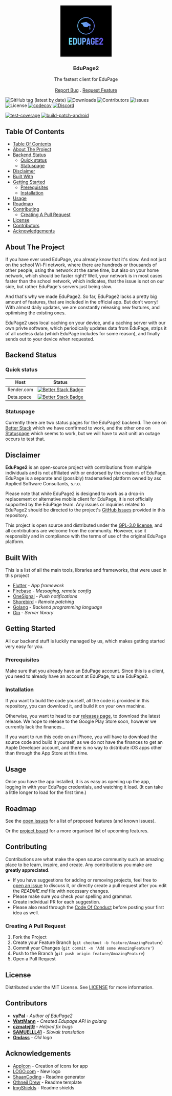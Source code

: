 <br/>
<p align="center">
  <a href="https://github.com/DislikesSchool/EduPage2">
    <img src="https://raw.githubusercontent.com/DislikesSchool/EduPage2/master/assets/EduPage2/png/logo-512px.png" alt="Logo" width="160" height="160">
  </a>
  <h3 align="center">EduPage2</h3>

  <p align="center">
    The fastest client for EduPage
    <br/>
    <br/>
    <a href="https://github.com/DislikesSchool/EduPage2/issues">Report Bug</a>
    .
    <a href="https://github.com/DislikesSchool/EduPage2/issues">Request Feature</a>
  </p>
</p>

![GitHub tag (latest by date)](https://img.shields.io/github/v/tag/dislikesschool/edupage2) ![Downloads](https://img.shields.io/github/downloads/DislikesSchool/EduPage2/total) ![Contributors](https://img.shields.io/github/contributors/DislikesSchool/EduPage2?color=dark-green) ![Issues](https://img.shields.io/github/issues/DislikesSchool/EduPage2) ![License](https://img.shields.io/github/license/DislikesSchool/EduPage2) [![codecov](https://codecov.io/github/DislikesSchool/EduPage2/branch/master/graph/badge.svg?token=HKP9WFL0LN)](https://codecov.io/github/DislikesSchool/EduPage2)
[![Discord](https://discordapp.com/api/guilds/1143488418840584224/widget.png?style=banner2)](https://discord.gg/xy5nqWa2kQ)

[![test-coverage](https://github.com/DislikesSchool/EduPage2/actions/workflows/test-coverage.yml/badge.svg)](https://github.com/DislikesSchool/EduPage2/actions/workflows/test-coverage.yml)
[![build-patch-android](https://github.com/DislikesSchool/EduPage2/actions/workflows/build-patch.yml/badge.svg)](https://github.com/DislikesSchool/EduPage2/actions/workflows/build-patch.yml)

## Table Of Contents

- [Table Of Contents](#table-of-contents)
- [About The Project](#about-the-project)
- [Backend Status](#backend-status)
  - [Quick status](#quick-status)
  - [Statuspage](#statuspage)
- [Disclaimer](#disclaimer)
- [Built With](#built-with)
- [Getting Started](#getting-started)
  - [Prerequisites](#prerequisites)
  - [Installation](#installation)
- [Usage](#usage)
- [Roadmap](#roadmap)
- [Contributing](#contributing)
  - [Creating A Pull Request](#creating-a-pull-request)
- [License](#license)
- [Contributors](#contributors)
- [Acknowledgements](#acknowledgements)

## About The Project

If you have ever used EduPage, you already know that it's slow. And not just on the school Wi-Fi network, where there are hundreds or thousands of other people, using the network at the same time, but also on your home network, which should be faster right? Well, your network is in most cases faster than the school network, which indicates, that the issue is not on our side, but rather EduPage's servers just being slow.

And that's why we made EduPage2. So far, EduPage2 lacks a pretty big amount of features, that are included in the official app. But don't worry! With almost daily updates, we are constantly releasing new features, and optimising the existing ones.

EduPage2 uses local caching on your device, and a caching server with our own privte software, which periodically updates data from EduPage, strips it of all useless data (which EduPage includes for some reason), and finally sends out to your device when requested.

## Backend Status

### Quick status

| Host       | Status                                                                                                                                             |
| ---------- | -------------------------------------------------------------------------------------------------------------------------------------------------- |
| Render.com | [![Better Stack Badge](https://uptime.betterstack.com/status-badges/v1/monitor/w8hv.svg)](https://uptime.betterstack.com/?utm_source=status_badge) |
| Deta.space | [![Better Stack Badge](https://uptime.betterstack.com/status-badges/v1/monitor/wt8i.svg)](https://uptime.betterstack.com/?utm_source=status_badge) |

### Statuspage

Currently there are two status pages for the EduPage2 backend. The one on [Better Stack](https://ep2.betteruptime.com/) which we have confirmed to work, and the other one on [Statuspage](https://edupage2.statuspage.io/) which seems to work, but we will have to wait unitl an outage occurs to test that.

## Disclaimer

**EduPage2** is an open-source project with contributions from multiple individuals and is not affiliated with or endorsed by the creators of EduPage. EduPage is a separate and (possibly) trademarked platform owned by asc Applied Software Consultants, s.r.o.

Please note that while EduPage2 is designed to work as a drop-in replacement or alternative mobile client for EduPage, it is not officially supported by the EduPage team. Any issues or inquiries related to EduPage2 should be directed to the project's [GitHub Issues](https://github.com/DislikesSchool/EduPage2/issues) provided in this repository.

This project is open source and distributed under the [GPL-3.0 license](https://choosealicense.com/licenses/gpl-3.0/), and all contributions are welcome from the community. However, use it responsibly and in compliance with the terms of use of the original EduPage platform.

## Built With

This is a list of all the main tools, libraries and frameworks, that were used in this project

- [Flutter](https://flutter.dev/) - _App framework_
- [Firebase](https://firebase.google.com/) - _Messaging, remote config_
- [OneSignal](https://onesignal.com/) - _Push notifications_
- [Shorebird](https://shorebird.dev/) - _Remote patching_
- [Golang](https://go.dev/) - _Backend programming language_
- [Gin](https://gin-gonic.com/) - _Server library_

## Getting Started

All our backend stuff is luckily managed by us, which makes getting started very easy for you.

### Prerequisites

Make sure that you already have an EduPage account. Since this is a client, you need to already have an account at EduPage, to use EduPage2.

### Installation

If you want to build the code yourself, all the code is provided in this repository, you can download it, and build it on your own machine.

Otherwise, you want to head to our [releases page](https://github.com/DislikesSchool/EduPage2/releases), to download the latest release. We hope to release to the Google Play Store soon, however we currently lack the finances...

If you want to run this code on an iPhone, you will have to download the source code and build it yourself, as we do not have the finances to get an Apple Developer account, and there is no way to distribute iOS apps other than through the App Store at this time.

## Usage

Once you have the app installed, it is as easy as opening up the app, logging in with your EduPage credentials, and watching it load. (It can take a little longer to load for the first time.)

## Roadmap

See the [open issues](https://github.com/DislikesSchool/EduPage2/issues) for a list of proposed features (and known issues).

Or the [project board](https://github.com/orgs/DislikesSchool/projects/1/views/2) for a more organised list of upcoming features.

## Contributing

Contributions are what make the open source community such an amazing place to be learn, inspire, and create. Any contributions you make are **greatly appreciated**.

- If you have suggestions for adding or removing projects, feel free to [open an issue](https://github.com/DislikesSchool/EduPage2/issues/new) to discuss it, or directly create a pull request after you edit the _README.md_ file with necessary changes.
- Please make sure you check your spelling and grammar.
- Create individual PR for each suggestion.
- Please also read through the [Code Of Conduct](https://github.com/DislikesSchool/EduPage2/blob/master/CODE_OF_CONDUCT) before posting your first idea as well.

### Creating A Pull Request

1. Fork the Project
2. Create your Feature Branch (`git checkout -b feature/AmazingFeature`)
3. Commit your Changes (`git commit -m 'Add some AmazingFeature'`)
4. Push to the Branch (`git push origin feature/AmazingFeature`)
5. Open a Pull Request

## License

Distributed under the MIT License. See [LICENSE](https://github.com/DislikesSchool/EduPage2/blob/master/LICENSE) for more information.

## Contributors

- **[vyPal](https://github.com/vyPal)** - _Author of EduPage2_
- **[WattMann](https://github.com/WattMann)** - _Created Edupage API in golang_
- **[czmatejt9](https://github.com/czmatejt9)** - _Helped fix bugs_
- **[SAMUELLL41](https://github.com/SAMUELLL41)** - _Slovak translation_
- **[Ondass](https://www.instagram.com/ondras150/)** - _Old logo_

## Acknowledgements

- [AppIcon](https://www.appicon.co/) - Creation of icons for app
- [LOGO.com](https://logo.com/) - New logo
- [ShaanCoding](https://github.com/ShaanCoding/) - Readme generator
- [Othneil Drew](https://github.com/othneildrew/Best-README-Template) - Readme template
- [ImgShields](https://shields.io/) - Readme shields
